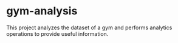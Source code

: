 # gym-analysis
This project analyzes the dataset of a gym and performs analytics operations to provide useful information.

